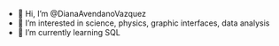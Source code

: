 - 👋 Hi, I’m @DianaAvendanoVazquez
- 👀 I’m interested in science, physics, graphic interfaces, data analysis
- 🌱 I’m currently learning SQL


<!---
DianaAvendanoVazquez/DianaAvendanoVazquez is a ✨ special ✨ repository because its `README.md` (this file) appears on your GitHub profile.
You can click the Preview link to take a look at your changes.
--->
